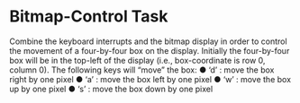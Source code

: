 # Bitmap-Control Task
Combine the keyboard interrupts and the bitmap display in order to control the
movement of a four-by-four box on the display.
Initially the four-by-four box will be in the top-left of the display (i.e.,
box-coordinate is row 0, column 0). The following keys will “move” the box:
● ‘d’ : move the box right by one pixel
● ‘a’ : move the box left by one pixel
● ‘w’ : move the box up by one pixel
● ‘s’ : move the box down by one pixel
